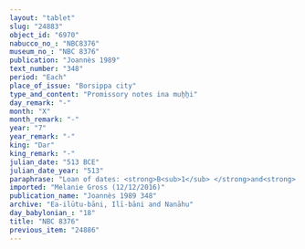 ```yaml
---
layout: "tablet"
slug: "24883"
object_id: "6970"
nabucco_no_: "NBC8376"
museum_no_: "NBC 8376"
publication: "Joannès 1989"
text_number: "348"
period: "Each"
place_of_issue: "Borsippa city"
type_and_content: "Promissory notes ina muẖẖi"
day_remark: "-"
month: "X"
month_remark: "-"
year: "7"
year_remark: "-"
king: "Dar"
king_remark: "-"
julian_date: "513 BCE"
julian_date_year: "513"
paraphrase: "Loan of dates: <strong>B<sub>1</sub> </strong>and<strong> B<sub>2</sub></strong> owe to <strong>A </strong>7 kor (1,260 l) of dates, harvest of the field (<em>ebūr eqli</em>) of the irrigation district (<em>tamirtu</em>) Hallat in the <em>han&scaron;&ucirc;</em>-land of [...], share (<em>pūt zitti</em>) of <strong>A</strong>. They will pay the dates without interest (<em>hubullu</em>) in Ta&scaron;rīt (VII). 3 witnesses (including Iqī&scaron;a-Marduk/&Scaron;umu-ukīn//Ea-ilūtu-bāni) and the scribe.<br /> &nbsp;<br /> <strong>A</strong> = [&hellip;]//Ea-ilūtu-bāni; <strong>B<sub>1</sub> </strong>= [...]//Ilī-bāni; <strong>B<sub>2</sub> </strong>= Mu&scaron;ēzib-Bēl/Zēr-Bābili//Ea-ilūtu-bāni; Scribe = Nab&ucirc;-balāssu-iqbi//Kudurrānu<br /> &nbsp;"
imported: "Melanie Gross (12/12/2016)"
publication_name: "Joannès 1989 348"
archive: "Ea-ilūtu-bāni, Ilī-bāni and Nanāhu"
day_babylonian_: "18"
title: "NBC 8376"
previous_item: "24886"
---
```

